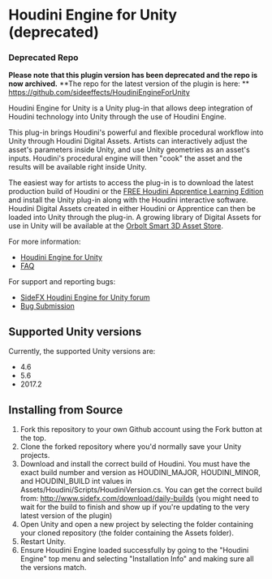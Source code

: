 # Houdini Engine for Unity (deprecated)

### Deprecated Repo
**Please note that this plugin version has been deprecated and the repo is now archived.**
**The repo for the latest version of the plugin is here: **
https://github.com/sideeffects/HoudiniEngineForUnity


Houdini Engine for Unity is a Unity plug-in that allows deep integration of
Houdini technology into Unity through the use of Houdini Engine.

This plug-in brings Houdini's powerful and flexible procedural workflow into
Unity through Houdini Digital Assets. Artists can interactively adjust the
asset's parameters inside Unity, and use Unity geometries as an asset's inputs.
Houdini's procedural engine will then "cook" the asset and the results will be
available right inside Unity.

The easiest way for artists to access the plug-in is to download the latest
production build of Houdini or the [FREE Houdini Apprentice Learning
Edition](https://www.sidefx.com/products/houdini-apprentice/)
and install the Unity plug-in along with the Houdini interactive software.
Houdini Digital Assets created in either Houdini or Apprentice can then be
loaded into Unity through the plug-in. A growing library of Digital Assets for
use in Unity will be available at the [Orbolt Smart 3D Asset
Store](http://www.orbolt.com/unity).

For more information:

* [Houdini Engine for Unity](https://www.sidefx.com/products/houdini-engine/unity-plug-in/)
* [FAQ](https://www.sidefx.com/faq/houdini-engine-faq/)

For support and reporting bugs:

* [SideFX Houdini Engine for Unity forum](https://www.sidefx.com/forum/50/)
* [Bug Submission](https://www.sidefx.com/bugs/submit/)

## Supported Unity versions
Currently, the supported Unity versions are:

* 4.6
* 5.6
* 2017.2

## Installing from Source
1. Fork this repository to your own Github account using the Fork button at the top.
1. Clone the forked repository where you'd normally save your Unity projects.
1. Download and install the correct build of Houdini. You must have the exact build number and version as HOUDINI_MAJOR, HOUDINI_MINOR, and HOUDINI_BUILD int values in Assets/Houdini/Scripts/HoudiniVersion.cs. You can get the correct build from: http://www.sidefx.com/download/daily-builds (you might need to wait for the build to finish and show up if you're updating to the very latest version of the plugin)
1. Open Unity and open a new project by selecting the folder containing your cloned repository (the folder containing the Assets folder).
1. Restart Unity.
1. Ensure Houdini Engine loaded successfully by going to the "Houdini Engine" top menu and selecting "Installation Info" and making sure all the versions match.
